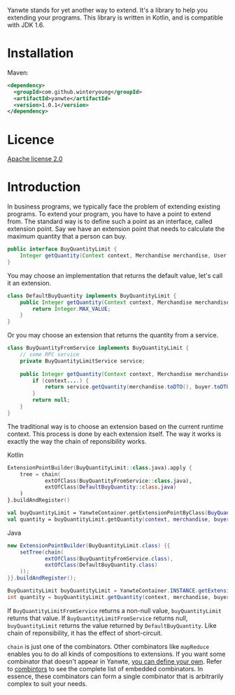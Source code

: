 Yanwte stands for yet another way to extend. It's a library to help you extending your programs. This library is written in Kotlin, and is compatible with JDK 1.6.

# Installation

Maven:

```xml
<dependency>
  <groupId>com.github.winteryoung</groupId>
  <artifactId>yanwte</artifactId>
  <version>1.0.1</version>
</dependency>
```

# Licence

[Apache license 2.0](http://www.apache.org/licenses/LICENSE-2.0.txt)

# Introduction

In business programs, we typically face the problem of extending existing programs. To extend your program, you have to have a point to extend from. The standard way is to define such a point as an interface, called extension point. Say we have an extension point that needs to calculate the maximum quantity that a person can buy.

```java
public interface BuyQuantityLimit {
    Integer getQuantity(Context context, Merchandise merchandise, User buyer);
}
```

You may choose an implementation that returns the default value, let's call it an extension.

```java
class DefaultBuyQuantity implements BuyQuantityLimit {
    public Integer getQuantity(Context context, Merchandise merchandise, User buyer) {
        return Integer.MAX_VALUE;
    }
}
```

Or you may choose an extension that returns the quantity from a service.

```java
class BuyQuantityFromService implements BuyQuantityLimit {
    // some RPC service
    private BuyQuantityLimitService service;
  
    public Integer getQuantity(Context context, Merchandise merchandise, User buyer) {
        if (context....) {
            return service.getQuantity(merchandise.toDTO(), buyer.toDTO())
        }
        return null;
    }
}
```

The traditional way is to choose an extension based on the current runtime context. This process is done by each extension itself. The way it works is exactly the way the chain of reponsibility works.

Kotlin
```kotlin
ExtensionPointBuilder(BuyQuantityLimit::class.java).apply {
    tree = chain(
            extOfClass(BuyQuantityFromService::class.java),
            extOfClass(DefaultBuyQuantity::class.java)
    )
}.buildAndRegister()

val buyQuantityLimit = YanwteContainer.getExtensionPointByClass(BuyQuantityLimit::class.java)!!
val quantity = buyQuantityLimit.getQuantity(context, merchandise, buyer)
```

Java
```java
new ExtensionPointBuilder(BuyQuantityLimit.class) {{
    setTree(chain(
            extOfClass(BuyQuantityFromService.class),
            extOfClass(DefaultBuyQuantity.class)
    ));
}}.buildAndRegister();

BuyQuantityLimit buyQuantityLimit = YanwteContainer.INSTANCE.getExtensionPointByClass(BuyQuantityLimit.class);
int quantity = buyQuantityLimit.getQuantity(context, merchandise, buyer);
```

If `BuyQuantityLimitFromService` returns a non-null value, `buyQuantityLimit` returns that value. If `BuyQuantityLimitFromService` returns null, `buyQuantityLimit` returns the value returned by `DefaultBuyQuantity`. Like chain of reponsibility, it has the effect of short-circuit.

`chain` is just one of the combinators. Other combinators like `mapReduce` enables you to do all kinds of compositions to extensions. If you want some combinator that doesn't appear in Yanwte, [you can define your own](CustomTreeCombinator). Refer to [combintors](combinators) to see the complete list of embedded combinators. In essence, these combinators can form a single combinator that is arbitrarily complex to suit your needs.
